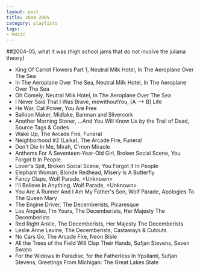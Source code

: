 ```yaml
---
layout: post
title: 2004-2005
category: playlists
tags:
- music
---
```

##2004-05, what it was (high school jams that do not involve the juliana theory)

* King Of Carrot Flowers Part 1, Neutral Milk Hotel, In The Aeroplane Over The Sea
* In The Aeroplane Over The Sea, Neutral Milk Hotel, In The Aeroplane Over The Sea
* Oh Comely, Neutral Milk Hotel, In The Aeroplane Over The Sea
* I Never Said That I Was Brave, mewithoutYou, [A --&#62; B] Life
* He War, Cat Power, You Are Free
* Balloon Maker, Midlake, Bamnan and Slivercork
* Another Morning Stoner, ...And You Will Know Us by the Trail of Dead, Source Tags &#38; Codes
* Wake Up, The Arcade Fire, Funeral
* Neighborhood #2 (Laika), The Arcade Fire, Funeral
* Don't Die In Me, Mirah, C'mon Miracle
* Anthems For A Seventeen-Year-Old Girl, Broken Social Scene, You Forgot It In People
* Lover's Spit, Broken Social Scene, You Forgot It In People
* Elephant Woman, Blonde Redhead, Misery Is A Butterfly
* Fancy Claps, Wolf Parade, &#60;Unknown&#62;
* I'll Believe In Anything, Wolf Parade, &#60;Unknown&#62;
* You Are A Runner And I Am My Father's Son, Wolf Parade, Apologies To The Queen Mary
* The Engine Driver, The Decemberists, Picaresque
* Los Angeles, I'm Yours, The Decemberists, Her Majesty The Decemberists
* Red Right Ankle, The Decemberists, Her Majesty The Decemberists
* Leslie Anne Levine, The Decemberists, Castaways &#38; Cutouts
* No Cars Go, The Arcade Fire, Neon Bible
* All the Trees of the Field Will Clap Their Hands, Sufjan Stevens, Seven Swans
* For the Widows In Paradise, for the Fatherless In Ypsilanti, Sufjan Stevens, Greetings From Michigan: The Great Lakes State